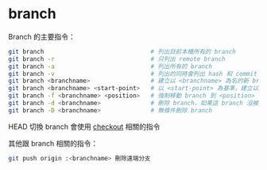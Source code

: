 # branch

Branch 的主要指令：

```bash
git branch                              # 列出目前本機所有的 branch
git branch -r                           # 只列出 remote branch
git branch -a                           # 列出所有的 branch
git branch -v                           # 列出的同時會列出 hash 和 commit message
git branch <branchname>                 # 建立以 <branchname> 為名的新 branch
git branch <branchname> <start-point>   # 以 <start-point> 為基準，建立以 branch name 為名的新 branch
git branch -f <branchname> <position>   # 強制移動 branch 到 <position>
git branch -d <branchname>              # 刪除 branch，如果這 branch 沒被 merge 的話，就不能刪除
git branch -D <branchname>              # 無條件刪除 branch
```

HEAD 切換 branch 會使用 [checkout](checkout.md) 相關的指令

其他跟 branch 相關的指令：

```bash
git push origin :<branchname> 刪除遠端分支
```
